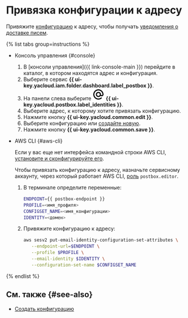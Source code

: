 # Привязка конфигурации к адресу

Привяжите [конфигурацию](../concepts/glossary.md#configuration) к адресу, чтобы получать [уведомления о доставке писем](../concepts/notification.md).

{% list tabs group=instructions %}

- Консоль управления {#console}

    1. В [консоли управления]({{ link-console-main }}) перейдите в каталог, в котором находятся адрес и конфигурация.
    1. Выберите сервис **{{ ui-key.yacloud.iam.folder.dashboard.label_postbox }}**.
    1. На панели слева выберите ![image](../../_assets/console-icons/at.svg) **{{ ui-key.yacloud.postbox.label_identities }}**.
    1. Выберите адрес, к которому хотите привязать конфигурацию.
    1. Нажмите кнопку **{{ ui-key.yacloud.common.edit }}**.
    1. Выберите конфигурацию или [создайте новую](create-configuration.md).
    1. Нажмите кнопку **{{ ui-key.yacloud.common.save }}**.

- AWS CLI {#aws-cli}

    Если у вас еще нет интерфейса командной строки AWS CLI, [установите и сконфигурируйте его](../tools/aws-cli.md).

    Чтобы привязать конфигурацию к адресу, назначьте сервисному аккаунту, через который работает AWS CLI, [роль](../security/index.md#postbox-editor) `postbox.editor`.

    1. В терминале определите переменные:

        ```bash
        ENDPOINT={{ postbox-endpoint }}
        PROFILE=<имя_профиля>
        CONFIGSET_NAME=<имя_конфигурации>
        IDENTITY=<домен>
        ```

    1. Привяжите конфигурацию к адресу:

        ```bash
        aws sesv2 put-email-identity-configuration-set-attributes \
           --endpoint-url=$ENDPOINT \
           --profile $PROFILE \
           --email-identity $IDENTITY \
           --configuration-set-name $CONFIGSET_NAME
        ```

{% endlist %}

## См. также {#see-also}

* [Создать конфигурацию](create-configuration.md)
